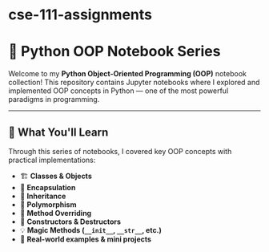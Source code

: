 # cse-111-assignments
# 🧠 Python OOP Notebook Series

Welcome to my **Python Object-Oriented Programming (OOP)** notebook collection! This repository contains Jupyter notebooks where I explored and implemented OOP concepts in Python — one of the most powerful paradigms in programming.

---

## 🚀 What You'll Learn

Through this series of notebooks, I covered key OOP concepts with practical implementations:

- 🏗️ **Classes & Objects**
- 🔐 **Encapsulation**
- 🧬 **Inheritance**
- 🧠 **Polymorphism**
- 🔄 **Method Overriding**
- 🧱 **Constructors & Destructors**
- 💡 **Magic Methods (`__init__`, `__str__`, etc.)**
- 🧪 **Real-world examples & mini projects**




